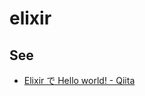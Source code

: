# elixir

## See

* [Elixir で Hello world! - Qiita](http://qiita.com/tanaka0325/items/045ce9d9ee9355741c3d)
